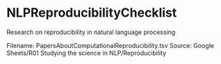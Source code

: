 # NLPReproducibilityChecklist
Research on reproducibility in natural language processing

Filename: PapersAboutComputationalReproducibility.tsv
Source: Google Sheets/R01 Studying the science in NLP/Reproducibility
